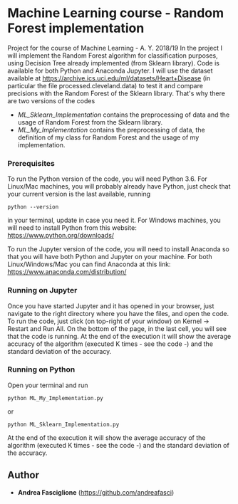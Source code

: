 # Machine Learning course - Random Forest implementation

Project for the course of Machine Learning - A. Y. 2018/19
In the project I will implement the Random Forest algorithm for classification purposes, using Decision Tree already implemented (from Sklearn library).
Code is available for both Python and Anaconda Jupyter.
I will use the dataset available at https://archive.ics.uci.edu/ml/datasets/Heart+Disease (in particular the file processed.cleveland.data) to test it and compare precisions with the Random Forest of the Sklearn library. 
That's why there are two versions of the codes
- *ML_Sklearn_Implementation* contains the preprocessing of data and the usage of Random Forest from the Sklearn library.
- *ML_My_Implementation* contains the preprocessing of data, the definition of my class for Random Forest and the usage of my implementation.

### Prerequisites

To run the Python version of the code, you will need Python 3.6. 
For Linux/Mac machines, you will probably already have Python, just check that your current version is the last available, running 
```
python --version
```
in your terminal, update in case you need it.
For Windows machines, you will need to install Python from this website: https://www.python.org/downloads/

To run the Jupyter version of the code, you will need to install Anaconda so that you will have both Python and Jupyter on your machine.
For both Linux/Windows/Mac you can find Anaconda at this link: https://www.anaconda.com/distribution/

### Running on Jupyter

Once you have started Jupyter and it has opened in your browser, just navigate to the right directory where you have the files, and open the code.
To run the code, just click (on top-right of your window) on Kernel -> Restart and Run All.
On the bottom of the page, in the last cell, you will see that the code is running. 
At the end of the execution it will show the average accuracy of the algorithm (executed K times - see the code -) and the standard deviation of the accuracy.

### Running on Python

Open your terminal and run

```
python ML_My_Implementation.py
```
or

```
python ML_Sklearn_Implementation.py
```
At the end of the execution it will show the average accuracy of the algorithm (executed K times - see the code -) and the standard deviation of the accuracy.


## Author

* **Andrea Fasciglione** (https://github.com/andreafasci)
